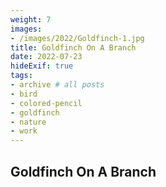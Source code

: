 ```yaml
---
weight: 7
images:
- /images/2022/Goldfinch-1.jpg
title: Goldfinch On A Branch
date: 2022-07-23
hideExif: true
tags:
- archive # all posts
- bird
- colored-pencil
- goldfinch
- nature
- work
---
```


## Goldfinch On A Branch

